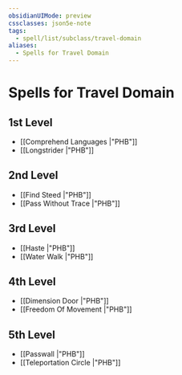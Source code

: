 ```yaml
---
obsidianUIMode: preview
cssclasses: json5e-note
tags:
  - spell/list/subclass/travel-domain
aliases:
  - Spells for Travel Domain
---
```

# Spells for Travel Domain

## 1st Level

- [[Comprehend Languages \|"PHB"]] 
- [[Longstrider \|"PHB"]] 

## 2nd Level

- [[Find Steed \|"PHB"]] 
- [[Pass Without Trace \|"PHB"]] 

## 3rd Level

- [[Haste \|"PHB"]] 
- [[Water Walk \|"PHB"]] 

## 4th Level

- [[Dimension Door \|"PHB"]] 
- [[Freedom Of Movement \|"PHB"]] 

## 5th Level

- [[Passwall \|"PHB"]] 
- [[Teleportation Circle \|"PHB"]]
